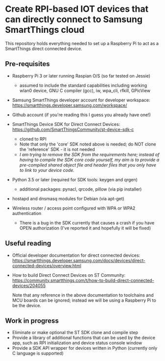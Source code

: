 # Create RPI-based IOT devices that can directly connect to Samsung SmartThings cloud

This repository holds everything needed to set up a Raspberry Pi to act as a SmartThings direct connected device.

Pre-requisites
--------------

- Raspberry Pi 3 or later running Raspian O/S (so far tested on Jessie)
	- assumed to include the standard capabilities including working wlan0 device, GNU C compiler (gcc), iw, wpa_cli, rfkill, GPicView
	
- Samsung SmartThings developer account for developer workspace: https://smartthings.developer.samsung.com/workspace/	
	
- Github account (if you're reading this I guess you already have one!)
  
- SmartThings Device SDK for Direct Connect Devices: https://github.com/SmartThingsCommunity/st-device-sdk-c
  - cloned to RPI
  - Note that only the 'core' SDK noted above is needed; do NOT clone the 'reference' SDK - it is not needed
  - *I am trying to remove the SDK from the requirements here; instead of having to compile the SDK core code yourself, my aim is to provide a pre-compiled shared object file and header files that you only have to link to your device code.*
    
- Python 3.5 or later (required for SDK tools: keygen and qrgen)
	- additional packages:  pynacl, qrcode, pillow (via pip installer)
  
- hostapd and dnsmasq modules for Debian (via apt-get)	
	
- Wireless router / access point configured with WPA or WPA2 authentication 
	- There is a bug in the SDK currently that causes a crash if you have OPEN authorization (I've reported it and hopefully it will be fixed)

  
Useful reading
---------------
- Official developer documentation for direct connected devices:  https://smartthings.developer.samsung.com/docs/devices/direct-connected-devices/overview.html
- How to build Direct Connect Devices on ST Community:  https://community.smartthings.com/t/how-to-build-direct-connected-devices/204055
  
  Note that any reference in the above documentation to toolchains and MCU boards can be ignored; instead we will be using a Raspberry Pi to be the device.
  

Work in progress
----------------
- Eliminate or make optional the ST SDK clone and compile step
- Provide a library of additional functions that can be used by the device app, such as RPI initialization and device status console window
- Provide a SDK API wrapper for devices written in Python (currently only C language is supported)
  
